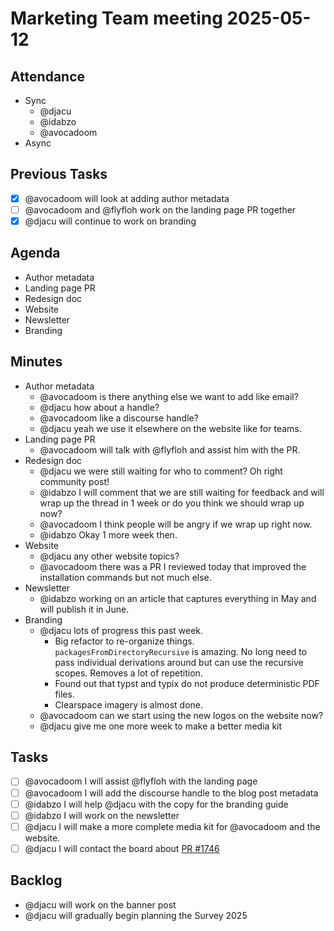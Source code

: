 # Marketing Team meeting 2025-05-12

## Attendance

- Sync
  - @djacu
  - @idabzo
  - @avocadoom
- Async

## Previous Tasks

- [x] @avocadoom will look at adding author metadata
- [ ] @avocadoom and @flyfloh work on the landing page PR together
- [x] @djacu will continue to work on branding

## Agenda

- Author metadata
- Landing page PR
- Redesign doc
- Website
- Newsletter
- Branding

## Minutes

- Author metadata
  - @avocadoom is there anything else we want to add like email?
  - @djacu how about a handle?
  - @avocadoom like a discourse handle?
  - @djacu yeah we use it elsewhere on the website like for teams.
- Landing page PR
  - @avocadoom will talk with @flyfloh and assist him with the PR.
- Redesign doc
  - @djacu we were still waiting for who to comment? Oh right community post!
  - @idabzo I will comment that we are still waiting for feedback and will wrap up the thread in 1 week or do you think we should wrap up now?
  - @avocadoom I think people will be angry if we wrap up right now.
  - @idabzo Okay 1 more week then.
- Website
  - @djacu any other website topics?
  - @avocadoom there was a PR I reviewed today that improved the installation commands but not much else.
- Newsletter
  - @idabzo working on an article that captures everything in May and will publish it in June.
- Branding
  - @djacu lots of progress this past week.
    - Big refactor to re-organize things.
      `packagesFromDirectoryRecursive` is amazing.
      No long need to pass individual derivations around but can use the recursive scopes.
      Removes a lot of repetition.
    - Found out that typst and typix do not produce deterministic PDF files.
    - Clearspace imagery is almost done.
  - @avocadoom can we start using the new logos on the website now?
  - @djacu give me one more week to make a better media kit

## Tasks

- [ ] @avocadoom I will assist @flyfloh with the landing page
- [ ] @avocadoom I will add the discourse handle to the blog post metadata
- [ ] @idabzo I will help @djacu with the copy for the branding guide
- [ ] @idabzo I will work on the newsletter
- [ ] @djacu I will make a more complete media kit for @avocadoom and the website.
- [ ] @djacu I will contact the board about [PR #1746](https://github.com/NixOS/nixos-homepage/pull/1746)

## Backlog

- @djacu will work on the banner post
- @djacu will gradually begin planning the Survey 2025
